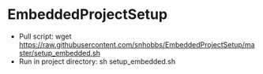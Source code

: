 # EmbeddedProjectSetup

- Pull script: wget https://raw.githubusercontent.com/snhobbs/EmbeddedProjectSetup/master/setup_embedded.sh
- Run in project directory: sh setup_embedded.sh
